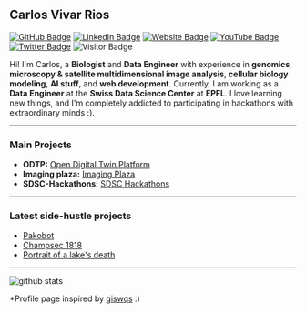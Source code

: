 ## Carlos Vivar Rios

[![GitHub Badge](https://img.shields.io/github/followers/caviri?style=social)](https://github.com/caviri?tab=followers)
[![LinkedIn Badge](https://img.shields.io/badge/My-LinkedIn-blue)](https://www.linkedin.com/in/carlos-vivar-rios-750a2473/)
[![Website Badge](https://img.shields.io/badge/Portfolio-Website-green)](https://www.carlosvivarrios.com)
[![YouTube Badge](https://img.shields.io/badge/My-YouTube-red)](https://www.youtube.com/@MoreAndDifferent)
[![Twitter Badge](https://img.shields.io/twitter/follow/katospiegel?style=social)](https://x.com/katospiegel)
![Visitor Badge](https://visitor-badge.laobi.icu/badge?page_id=caviri.caviri)

Hi! I'm Carlos, a **Biologist** and **Data Engineer** with experience in **genomics**, **microscopy & satellite multidimensional image analysis**, **cellular biology modeling**, **AI stuff**, and **web development**. Currently, I am working as a **Data Engineer** at the **Swiss Data Science Center** at **EPFL**. I love learning new things, and I'm completely addicted to participating in hackathons with extraordinary minds :).

---

### Main Projects

- **ODTP:** [Open Digital Twin Platform](https://odtp-org.github.io/)
- **Imaging plaza:** [Imaging Plaza](https://www.datascience.ch/resources/imaging-plaza)
- **SDSC-Hackathons:** [SDSC Hackathons](https://sdsc-hackathons.ch/)

---

### Latest side-hustle projects

<!-- HASHNODE:START -->
- [Pakobot](https://github.com/caviri/pakobot)
- [Champsec 1818](https://github.com/caviri/champsec1818)
- [Portrait of a lake's death](https://github.com/h4ck1ng-science/portrait_of_a_lakes_death)
<!-- HASHNODE:END -->

---

![github stats]([https://github-readme-stats-sigma-five.vercel.app/api?username=caviri&show_icons=true](https://github-readme-stats.vercel.app/api?username=caviri&show_icons=true&include_orgs=true&theme=transparent))

<!-- ![Top Langs](https://github-readme-stats.vercel.app/api/top-langs/?username=caviri&hide_langs_below=10) -->

*Profile page inspired by [giswqs](https://github.com/sponsors/giswqs?success=true) :)
